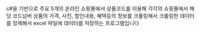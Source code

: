 c#을 기반으로 주요 5개의 온라인 쇼핑몰에서 상품코드를 이용해 각각의 쇼핑몰에서 해당 코드넘버 상품의 가격, 사진, 할인내용, 혜택등의 정보를 크롤링해서 크롤링한 데이터를 정제해서 excel 파일에 데이터를 저장하는 프로그램입니다
